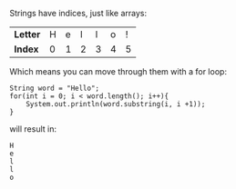Strings have indices, just like <word data-key="array">arrays</word>:

<table class="table">
    <tbody>
        <tr>
            <td><strong>Letter</strong></td>
            <td>H</td>
            <td>e</td>
            <td>l</td>
            <td>l</td>
            <td>o</td>
            <td>!</td>
        </tr>
        <tr>
            <td><strong>Index</strong></td>
            <td>0</td>
            <td>1</td>
            <td>2</td>
            <td>3</td>
            <td>4</td>
            <td>5</td>
        </tr>
    </tbody>
</table>

Which means you can move through them with a <word data-key="for">for loop</word>:

    String word = "Hello";
    for(int i = 0; i < word.length(); i++){
        System.out.println(word.substring(i, i +1));
    }

will result in:

    H
    e
    l
    l
    o

